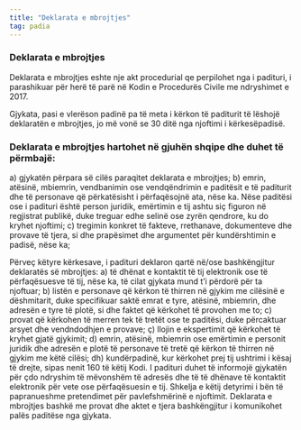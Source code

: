 ```yaml
---
title: "Deklarata e mbrojtjes"
tag: padia
---
```


### Deklarata e mbrojtjes

Deklarata e mbrojtjes eshte nje akt procedurial qe perpilohet nga i padituri, i parashikuar për herë të parë në Kodin e Procedurës Civile me ndryshimet e 2017.

Gjykata, pasi e vlerëson padinë pa të meta i kërkon të paditurit të lëshojë deklaratën e mbrojtjes, jo më vonë se 30 ditë nga njoftimi i kërkesëpadisë.

### Deklarata e mbrojtjes hartohet në gjuhën shqipe dhe duhet të përmbajë:
a) gjykatën përpara së cilës paraqitet deklarata e mbrojtjes;
b) emrin, atësinë, mbiemrin, vendbanimin ose vendqëndrimin e paditësit e të paditurit dhe të personave që përkatësisht i përfaqësojnë ata, nëse ka. Nëse paditësi ose i padituri është person juridik, emërtimin e tij ashtu siç figuron në regjistrat publikë, duke treguar edhe selinë ose zyrën qendrore, ku do kryhet njoftimi;
c) tregimin konkret të fakteve, rrethanave, dokumenteve dhe provave të tjera, si dhe prapësimet dhe argumentet për kundërshtimin e padisë, nëse ka;

Përveç këtyre kërkesave, i padituri deklaron qartë në/ose bashkëngjitur deklaratës së mbrojtjes:
a) të dhënat e kontaktit të tij elektronik ose të përfaqësuesve të tij, nëse ka, të cilat gjykata mund t’i përdorë për ta njoftuar;
b) listën e personave që kërkon të thirren në gjykim me cilësinë e dëshmitarit, duke specifikuar saktë emrat e tyre, atësinë, mbiemrin, dhe adresën e tyre të plotë, si dhe faktet që kërkohet të provohen me to;
c) provat që kërkohen të merren tek të tretët ose te paditësi, duke përcaktuar arsyet dhe vendndodhjen e provave;
ç) llojin e ekspertimit që kërkohet të kryhet gjatë gjykimit;
d) emrin, atësinë, mbiemrin ose emërtimin e personit juridik dhe adresën e plotë të personave të tretë që kërkon të thirren në gjykim me këtë cilësi;
dh) kundërpadinë, kur kërkohet prej tij ushtrimi i kësaj të drejte, sipas nenit 160 të këtij Kodi.
I padituri duhet të informojë gjykatën për çdo ndryshim të mëvonshëm të adresës dhe të të dhënave të kontaktit elektronik për vete ose përfaqësuesin e tij. Shkelja e këtij detyrimi i bën të papranueshme pretendimet për pavlefshmërinë e njoftimit.
Deklarata e mbrojtjes bashkë me provat dhe aktet e tjera bashkëngjitur i komunikohet palës paditëse nga gjykata.